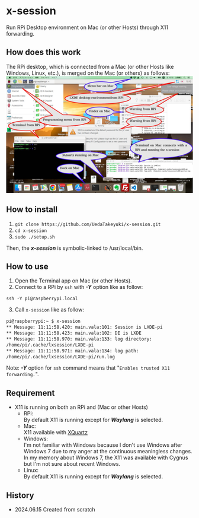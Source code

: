 # x-session
Run RPi Desktop environment on Mac (or other Hosts) through X11 forwarding.

## How does this work
The RPi desktop, which is connected from a Mac (or other Hosts like Windows, Linux, etc.), is merged on the Mac (or others) as follows:
![](pics/HowRPiDesktopMergedOnMac.jpg)

## How to install
1. ```git clone https://github.com/UedaTakeyuki/x-session.git```
2. ```cd x-session```
3. ```sudo ./setup.sh```

Then, the ***x-session*** is symbolic-linked to /usr/local/bin.

## How to use
1. Open the Terminal app on Mac (or other Hosts).
2. Connect to a RPi by ```ssh``` with ***-Y*** option like as follow:
```
ssh -Y pi@raspberrypi.local
```
3. Call ```x-session``` like as follow:
```
pi@raspberrypi:~ $ x-session
** Message: 11:11:58.420: main.vala:101: Session is LXDE-pi
** Message: 11:11:58.423: main.vala:102: DE is LXDE
** Message: 11:11:58.970: main.vala:133: log directory: /home/pi/.cache/lxsession/LXDE-pi
** Message: 11:11:58.971: main.vala:134: log path: /home/pi/.cache/lxsession/LXDE-pi/run.log
```

Note: ***-Y*** option for ```ssh``` command means that "```Enables trusted X11 forwarding.```".

## Requirement
- X11 is running on both an RPi and (Mac or other Hosts)
  - RPi:  
    By default X11 is running except for ***Waylang*** is selected.
  - Mac:  
    X11 available with [XQuartz](https://www.xquartz.org/)
  - Windows:  
    I'm not familiar with Windows because I don't use Windows after Windows 7 due to my anger at the continuous meaningless changes. In my memory about 
 Windows 7, the X11 was available with Cygnus but I'm not sure about recent Windows.
  - Linux:  
    By default X11 is running except for ***Waylang*** is selected.

## History
- 2024.06.15 Created from scratch
